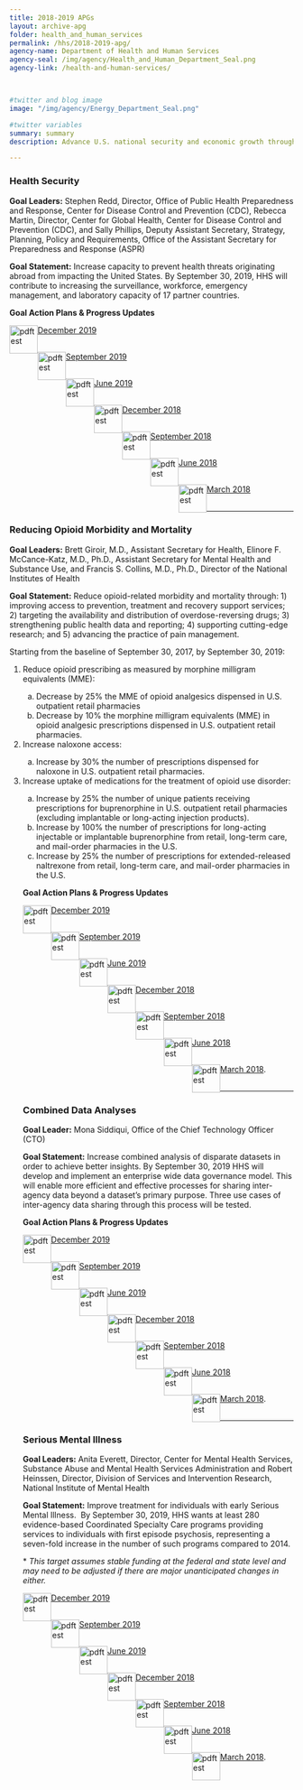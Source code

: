 ```yaml
---
title: 2018-2019 APGs
layout: archive-apg
folder: health_and_human_services
permalink: /hhs/2018-2019-apg/
agency-name: Department of Health and Human Services
agency-seal: /img/agency/Health_and_Human_Department_Seal.png
agency-link: /health-and-human-services/



#twitter and blog image
image: "/img/agency/Energy_Department_Seal.png"

#twitter variables
summary: summary
description: Advance U.S. national security and economic growth through scientific and technological innovation to promote affordable and reliable energy through market solutions.

---
```

<h3>Health Security</h3>
<p><b>Goal Leaders:</b> Stephen Redd, Director, Office of Public Health Preparedness and Response, Center for Disease Control and Prevention (CDC), Rebecca Martin, Director, Center for Global Health, Center for Disease Control and Prevention (CDC), and Sally Phillips, Deputy Assistant Secretary, Strategy, Planning, Policy and Requirements, Office of the Assistant Secretary for Preparedness and Response (ASPR)</p>
<p><b>Goal Statement:</b> Increase capacity to prevent health threats originating abroad from impacting the United States. By September 30, 2019, HHS will contribute to increasing the surveillance, workforce, emergency management, and laboratory capacity of 17 partner countries.</p>
<!--<p><strong>Implementation Action Plans will be available with the Q1 FY 2018 performance update.</strong></p>-->
<p><b>Goal Action Plans & Progress Updates</b></p>

<div class="usa-width-one-whole usa-media_block">
<div class= "usa-grid usa-graphic_list-row" style="padding-left:0rem;">

<div class="usa-width-one-half usa-media_block">
  <p style="margin-bottom:30px;"><img src=" {{site.baseurl}}/img/PDF_icon.png" alt="pdftest" style="float:left;width:50px;align:bottom;"><a class="usa-external_link"   href="{{site.baseurl}}/{{page.folder}}/2019_dec_HHS_Health_Security.pdf">December 2019</a></p>
  <p style="margin-bottom:30px;"><img src=" {{site.baseurl}}/img/PDF_icon.png" alt="pdftest" style="float:left;width:50px;align:bottom;"><a class="usa-external_link"   href="{{site.baseurl}}/{{page.folder}}/sept_2019_HHS_Health_Security_1.pdf">September 2019</a></p>
  <p style="margin-bottom:30px;"><img src=" {{site.baseurl}}/img/PDF_icon.png" alt="pdftest" style="float:left;width:50px;align:bottom;"><a class="usa-external_link"   href="{{site.baseurl}}/{{page.folder}}/June_2019_HHS_Health_Security.pdf">June 2019</a></p>
</div>

<div class="usa-width-one-half usa-media_block">
  <p style="margin-bottom:30px;"><img src=" {{site.baseurl}}/img/PDF_icon.png" alt="pdftest" style="float:left;width:50px;align:bottom;"><a class="usa-external_link"   href="{{site.baseurl}}/{{page.folder}}/FY2018_Q4_HHS_Health_Security.pdf">December 2018</a></p>
  <p style="margin-bottom:30px;"><img src=" {{site.baseurl}}/img/PDF_icon.png" alt="pdftest" style="float:left;width:50px;align:bottom;"><a class="usa-external_link"   href="{{site.baseurl}}/{{page.folder}}/FY2018_Q3_HHS_Health_Security.pdf">September 2018</a></p>
  <p style="margin-bottom:30px;"><img src=" {{site.baseurl}}/img/PDF_icon.png" alt="pdftest" style="float:left;width:50px;align:bottom;"><a class="usa-external_link"   href="{{site.baseurl}}/{{page.folder}}/FY2018_Q2_HHS_Health_Security.pdf">June 2018</a></p>
  <p style="margin-bottom:30px;"><img src=" {{site.baseurl}}/img/PDF_icon.png" alt="pdftest" style="float:left;width:50px;align:bottom;"><a class="usa-external_link"   href="{{site.baseurl}}/{{page.folder}}/FY2018_Q1_HHS_Health_Security.pdf">March 2018</a></p>
</div>

</div>
</div>

<hr>

<h3>Reducing Opioid Morbidity and Mortality</h3>
<p><b>Goal Leaders:</b> Brett Giroir, M.D., Assistant Secretary for Health, Elinore F. McCance-Katz, M.D., Ph.D., Assistant Secretary for Mental Health and Substance Use, and Francis S. Collins, M.D., Ph.D., Director of the National Institutes of Health</p>
<p><b>Goal Statement:</b> Reduce opioid-related morbidity and mortality through: 1) improving access to prevention, treatment and recovery support services; 2) targeting the availability and distribution of overdose-reversing drugs; 3) strengthening public health data and reporting; 4) supporting cutting-edge research; and 5) advancing the practice of pain management. </p>
<p>Starting from the baseline of September 30, 2017, by September 30, 2019:</p>
<ol>
<li>Reduce opioid prescribing as measured by morphine milligram equivalents (MME):</li>
<ol type="a">
<li>Decrease by 25% the MME of opioid analgesics dispensed in U.S. outpatient retail pharmacies
</li>
<li>Decrease by 10% the morphine milligram equivalents (MME) in opioid analgesic prescriptions dispensed in U.S. outpatient retail pharmacies.
</li>
</ol>
<li>Increase naloxone access: </li>
<ol type="a">
<li>Increase by 30% the number of prescriptions dispensed for naloxone in U.S. outpatient retail pharmacies.
</li>
</ol>
<li>Increase uptake of medications for the treatment of opioid use disorder:
</li>
<ol type="a">
<li>Increase by 25% the number of unique patients receiving prescriptions for buprenorphine in U.S. outpatient retail pharmacies (excluding implantable or long-acting injection products).
</li>
<li>Increase by 100% the number of prescriptions for long-acting injectable or implantable buprenorphine from retail, long-term care, and mail-order pharmacies in the U.S.
</li>
<li>Increase by 25% the number of prescriptions for extended-released naltrexone from retail, long-term care, and mail-order pharmacies in the U.S.
</li>
</ol>
<!-- <p><strong>Implementation Action Plans will be available with the Q1 FY 2018 performance update.</strong></p>-->
<p><b>Goal Action Plans & Progress Updates</b></p>

<div class="usa-width-one-whole usa-media_block">
<div class= "usa-grid usa-graphic_list-row" style="padding-left:0rem;">

<div class="usa-width-one-half usa-media_block">
  <p style="margin-bottom:30px;"><img src=" {{site.baseurl}}/img/PDF_icon.png" alt="pdftest" style="float:left;width:50px;align:bottom;"><a class="usa-external_link"   href="{{site.baseurl}}/{{page.folder}}/2019_dec_HHS_Reducing_Opioid_Morbidity_and_Mortality.pdf">December 2019</a></p>
  <p style="margin-bottom:30px;"><img src=" {{site.baseurl}}/img/PDF_icon.png" alt="pdftest" style="float:left;width:50px;align:bottom;"><a class="usa-external_link"   href="{{site.baseurl}}/{{page.folder}}/sept_2019_HHS_Reducing_Opioid_Morbidity_and_Mortality_1.pdf">September 2019</a></p>
  <p style="margin-bottom:30px;"><img src=" {{site.baseurl}}/img/PDF_icon.png" alt="pdftest" style="float:left;width:50px;align:bottom;"><a class="usa-external_link"   href="{{site.baseurl}}/{{page.folder}}/June_2019_HHS_Reducing_Opioid_Morbidity_and_Mortality.pdf">June 2019</a></p>
</div>

<div class="usa-width-one-half usa-media_block">
  <p style="margin-bottom:30px;"><img src=" {{site.baseurl}}/img/PDF_icon.png" alt="pdftest" style="float:left;width:50px;align:bottom;"><a class="usa-external_link"   href="{{site.baseurl}}/{{page.folder}}/FY2018_Q4_HHS_Reducing_Opioid_Morbidity_and_Mortality.pdf">December 2018</a></p>
  <p style="margin-bottom:30px;"><img src=" {{site.baseurl}}/img/PDF_icon.png" alt="pdftest" style="float:left;width:50px;align:bottom;"><a class="usa-external_link"   href="{{site.baseurl}}/{{page.folder}}/FY2018_Q3_HHS_Reducing_Opioid_Morbidity_and_Mortality.pdf">September 2018</a></p>
  <p style="margin-bottom:30px;"><img src=" {{site.baseurl}}/img/PDF_icon.png" alt="pdftest" style="float:left;width:50px;align:bottom;"><a class="usa-external_link"   href="{{site.baseurl}}/{{page.folder}}/FY2018_Q2_HHS_Reducing_Opioid_Morbidity_and_Mortality.pdf">June 2018</a></p>
  <p style="margin-bottom:30px;"><img src=" {{site.baseurl}}/img/PDF_icon.png" alt="pdftest" style="float:left;width:50px;align:bottom;"><a class="usa-external_link"   href="{{site.baseurl}}/{{page.folder}}/FY2018_Q1_HHS_Reducing_Opioid_Morbidity_and_Mortality.pdf">March 2018</a>.</p>
</div>

</div>
</div>

<hr>

<h3>Combined Data Analyses</h3>
<p><b>Goal Leader:</b> Mona Siddiqui, Office of the Chief Technology Officer (CTO)</p>
<p><b>Goal Statement:</b> Increase combined analysis of disparate datasets in order to achieve better insights. By September 30, 2019 HHS will develop and implement an enterprise wide data governance model. This will enable more efficient and effective processes for sharing inter-agency data beyond a dataset’s primary purpose. Three use cases of inter-agency data sharing through this process will be tested. </p>

<p><b>Goal Action Plans & Progress Updates</b></p>

<div class="usa-width-one-whole usa-media_block">
<div class= "usa-grid usa-graphic_list-row" style="padding-left:0rem;">

<div class="usa-width-one-half usa-media_block">
  <p style="margin-bottom:30px;"><img src=" {{site.baseurl}}/img/PDF_icon.png" alt="pdftest" style="float:left;width:50px;align:bottom;"><a class="usa-external_link"   href="{{site.baseurl}}/{{page.folder}}/2019_dec_HHS_Combined_Data_Analyses.pdf">December 2019</a></p>
  <p style="margin-bottom:30px;"><img src=" {{site.baseurl}}/img/PDF_icon.png" alt="pdftest" style="float:left;width:50px;align:bottom;"><a class="usa-external_link"   href="{{site.baseurl}}/{{page.folder}}/sept_2019_HHS_Combined_Data_Analyses.pdf">September 2019</a></p>
  <p style="margin-bottom:30px;"><img src=" {{site.baseurl}}/img/PDF_icon.png" alt="pdftest" style="float:left;width:50px;align:bottom;"><a class="usa-external_link"   href="{{site.baseurl}}/{{page.folder}}/June_2019_HHS_Combined_Data_Analyses.pdf">June 2019</a></p>
</div>

<div class="usa-width-one-half usa-media_block">
  <p style="margin-bottom:30px;"><img src=" {{site.baseurl}}/img/PDF_icon.png" alt="pdftest" style="float:left;width:50px;align:bottom;"><a class="usa-external_link"   href="https://pic.gov/assets/APG/HHS/FY2018_Q4_HHS_Combined_Data_Analyses.pdf">December 2018</a></p>
  <p style="margin-bottom:30px;"><img src=" {{site.baseurl}}/img/PDF_icon.png" alt="pdftest" style="float:left;width:50px;align:bottom;"><a class="usa-external_link"   href="https://pic.gov/assets/APG/HHS/FY2018_Q3_HHS_Combined_Data_Analyses.pdf">September 2018</a></p>
  <p style="margin-bottom:30px;"><img src=" {{site.baseurl}}/img/PDF_icon.png" alt="pdftest" style="float:left;width:50px;align:bottom;"><a class="usa-external_link"   href="https://pic.gov/assets/APG/HHS/FY2018_Q2_HHS_Combined_Data_Analyses.pdf">June 2018</a></p>
  <p style="margin-bottom:30px;"><img src=" {{site.baseurl}}/img/PDF_icon.png" alt="pdftest" style="float:left;width:50px;align:bottom;"><a class="usa-external_link"   href="https://pic.gov/assets/APG/HHS/FY2018_Q1_HHS_Combined_Data_Analyses.pdf">March 2018</a>.</p>
</div>

</div>
</div>

<hr>

<h3>Serious Mental Illness</h3>
<p><b>Goal Leaders:</b> Anita Everett, Director, Center for Mental Health Services, Substance Abuse and Mental Health Services Administration and Robert Heinssen,  Director, Division of Services and Intervention Research, National Institute of Mental Health</p>
<p><b>Goal Statement:</b> Improve treatment for individuals with early Serious Mental Illness.  By September 30, 2019, HHS wants at least 280 evidence-based Coordinated Specialty Care programs providing services to individuals with first episode psychosis, representing a seven-fold increase in the number of such programs compared to 2014. </p>
<p>* <em>This target assumes stable funding at the federal and state level and may need to be adjusted if there are major unanticipated changes in either.</em></p>

<div class="usa-width-one-whole usa-media_block">
<div class= "usa-grid usa-graphic_list-row" style="padding-left:0rem;">

<div class="usa-width-one-half usa-media_block">
  <p style="margin-bottom:30px;"><img src=" {{site.baseurl}}/img/PDF_icon.png" alt="pdftest" style="float:left;width:50px;align:bottom;"><a class="usa-external_link"   href="{{site.baseurl}}/{{page.folder}}/2019_dec_HHS_Serious_Mental_Illness.pdf">December 2019</a></p>
  <p style="margin-bottom:30px;"><img src=" {{site.baseurl}}/img/PDF_icon.png" alt="pdftest" style="float:left;width:50px;align:bottom;"><a class="usa-external_link"   href="{{site.baseurl}}/{{page.folder}}/sept_2019_HHS_Serious_Mental_Illness.pdf">September 2019</a></p>
  <p style="margin-bottom:30px;"><img src=" {{site.baseurl}}/img/PDF_icon.png" alt="pdftest" style="float:left;width:50px;align:bottom;"><a class="usa-external_link"   href="{{site.baseurl}}/{{page.folder}}/June_2019_HHS_Serious_Mental_Illness.pdf">June 2019</a></p>
</div>

<div class="usa-width-one-half usa-media_block">
  <p style="margin-bottom:30px;"><img src=" {{site.baseurl}}/img/PDF_icon.png" alt="pdftest" style="float:left;width:50px;align:bottom;"><a class="usa-external_link"   href="{{site.baseurl}}/{{page.folder}}/FY2018_Q4_HHS_Serious_Mental_Illness.pdf">December 2018</a></p>
  <p style="margin-bottom:30px;"><img src=" {{site.baseurl}}/img/PDF_icon.png" alt="pdftest" style="float:left;width:50px;align:bottom;"><a class="usa-external_link"   href="{{site.baseurl}}/{{page.folder}}/FY2018_Q3_HHS_Serious_Mental_Illness.pdf">September 2018</a></p>
  <p style="margin-bottom:30px;"><img src=" {{site.baseurl}}/img/PDF_icon.png" alt="pdftest" style="float:left;width:50px;align:bottom;"><a class="usa-external_link"   href="{{site.baseurl}}/{{page.folder}}/FY2018_Q2_HHS_Serious_Mental_Illness.pdf">June 2018</a></p>
  <p style="margin-bottom:30px;"><img src=" {{site.baseurl}}/img/PDF_icon.png" alt="pdftest" style="float:left;width:50px;align:bottom;"><a class="usa-external_link"   href="{{site.baseurl}}/{{page.folder}}/FY2018_Q1_HHS_Serious_Mental_Illness.pdf">March 2018</a>.</p>
</div>

</div>
</div>

